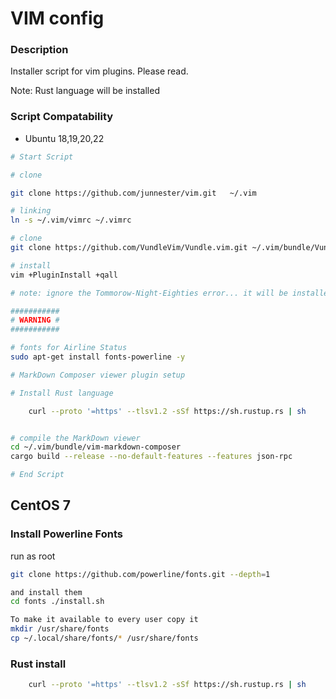 VIM config 
============

### Description

Installer script for vim plugins.   Please read.

Note: Rust language will be installed

### Script Compatability
* Ubuntu 18,19,20,22

```bash
# Start Script

# clone

git clone https://github.com/junnester/vim.git   ~/.vim

# linking
ln -s ~/.vim/vimrc ~/.vimrc

# clone
git clone https://github.com/VundleVim/Vundle.vim.git ~/.vim/bundle/Vundle.vim

# install
vim +PluginInstall +qall

# note: ignore the Tommorow-Night-Eighties error... it will be installed.

###########
# WARNING #
###########

# fonts for Airline Status
sudo apt-get install fonts-powerline -y

# MarkDown Composer viewer plugin setup

# Install Rust language

    curl --proto '=https' --tlsv1.2 -sSf https://sh.rustup.rs | sh


# compile the MarkDown viewer
cd ~/.vim/bundle/vim-markdown-composer
cargo build --release --no-default-features --features json-rpc

# End Script
```

CentOS 7
--------

### Install Powerline Fonts
run as root
``` bash
git clone https://github.com/powerline/fonts.git --depth=1

and install them
cd fonts ./install.sh

To make it available to every user copy it
mkdir /usr/share/fonts 
cp ~/.local/share/fonts/* /usr/share/fonts
```

### Rust install
```bash
    curl --proto '=https' --tlsv1.2 -sSf https://sh.rustup.rs | sh
```
